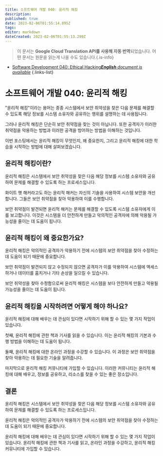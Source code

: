 ```yaml
---
title: 소프트웨어 개발 040: 윤리적 해킹
description: 
published: true
date: 2023-02-06T01:55:14.895Z
tags: 
editor: markdown
dateCreated: 2023-02-06T01:55:13.299Z
---
```


> 이 문서는 **Google Cloud Translation API를 사용해 자동 번역**되었습니다.
어떤 문서는 원문을 읽는게 나을 수도 있습니다.{.is-info}



- [Software Development 040: Ethical Hacking***English** document is available*](/en/Knowledge-base/Software-Development/Learning/software-development-040-ethical-hacking)
{.links-list}


# 소프트웨어 개발 040: 윤리적 해킹

"윤리적 해킹"이라는 용어는 종종 시스템에서 보안 취약성을 찾은 다음 문제를 해결할 수 있도록 해당 정보를 시스템 소유자와 공유하는 행위를 설명하는 데 사용됩니다.

그러나 윤리적 해킹은 단순히 보안 취약점을 찾는 것이 아닙니다. 또한 공격자가 이러한 취약점을 악용하는 방법과 이러한 공격을 방어하는 방법을 이해하는 것입니다.

이번 포스팅에서는 윤리적 해킹이 무엇인지, 왜 중요한지, 그리고 윤리적 해킹에 대한 학습을 시작하는 방법에 대해 살펴보겠습니다.

## 윤리적 해킹이란?

윤리적 해킹은 시스템에서 보안 취약성을 찾은 다음 해당 정보를 시스템 소유자와 공유하여 문제를 해결할 수 있도록 하는 프로세스입니다.

 화이트 햇 해커라고도 하는 윤리적 해커는 자신의 기술을 사용하여 시스템 보안을 개선합니다. 그들은 보안 취약점을 찾아 악용하여 이를 수행합니다.

보안 취약점이 발견되면 윤리적 해커는 문제를 해결할 수 있도록 시스템 소유자에게 이를 보고합니다. 이것은 시스템을 더 안전하게 만들고 악의적인 공격자에 의해 악용될 가능성을 줄이는 데 도움이 됩니다.

## 윤리적 해킹이 왜 중요한가요?

윤리적 해킹은 악의적인 공격자가 악용하기 전에 시스템의 보안 취약점을 찾아 수정하는 데 도움이 되기 때문에 중요합니다.

보안 취약점이 발견되지 않고 수정되지 않으면 공격자가 이를 악용하여 시스템에 액세스하거나 데이터를 훔치거나 기타 손상을 일으킬 수 있습니다.

보안 취약성을 찾아 수정함으로써 윤리적 해킹은 시스템을 보다 안전하게 만들고 악용될 가능성을 줄이는 데 도움이 됩니다.

## 윤리적 해킹을 시작하려면 어떻게 해야 하나요?

윤리적 해킹에 대해 배우는 데 관심이 있다면 시작하기 위해 할 수 있는 몇 가지 작업이 있습니다.

첫째, 윤리적 해킹에 관한 책과 기사를 읽을 수 있습니다. 이는 윤리적 해킹의 기본과 수행 방법을 이해하는 데 도움이 됩니다.

둘째, 윤리적 해킹에 대한 온라인 과정을 수강할 수 있습니다. 이 과정은 보안 취약점을 찾아 악용하는 데 필요한 기술을 알려줍니다.

마지막으로 윤리적 해킹 커뮤니티에 가입할 수 있습니다. 이러한 커뮤니티는 윤리적 해킹에 대해 배우고, 정보를 공유하고, 리소스를 찾을 수 있는 좋은 장소입니다.

## 결론

윤리적 해킹은 시스템에서 보안 취약성을 찾은 다음 해당 정보를 시스템 소유자와 공유하여 문제를 해결할 수 있도록 하는 프로세스입니다.

윤리적 해킹은 악의적인 공격자가 악용하기 전에 시스템의 보안 취약점을 찾아 수정하는 데 도움이 되기 때문에 중요합니다.

윤리적 해킹에 대해 배우는 데 관심이 있다면 시작하기 위해 할 수 있는 몇 가지 작업이 있습니다. 윤리적 해킹에 관한 책과 기사를 읽고, 온라인 과정을 수강하고, 윤리적 해킹 커뮤니티에 가입할 수 있습니다.